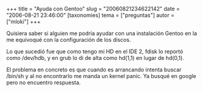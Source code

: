+++
title = "Ayuda con Gentoo"
slug = "20060821234622142"
date = "2006-08-21 23:46:00"
[taxonomies]
tema = ["preguntas"]
autor = ["mloki"]
+++

Quisiera saber si alguien me podría ayudar con una instalación Gentoo en
la me equivoqué con la configuración de los discos.

Lo que sucedió fue que como tengo mi HD en el IDE 2, fdisk lo reportó
como /dev/hdb, y en grub lo di de alta como hd(1,1) en lugar de hd(0,1).

El problema en concreto es que cuando es arrancando intenta buscar
/bin/sh y al no encontrarlo me manda un kernel panic. Ya busqué en
google pero no encuentro respuesta.

